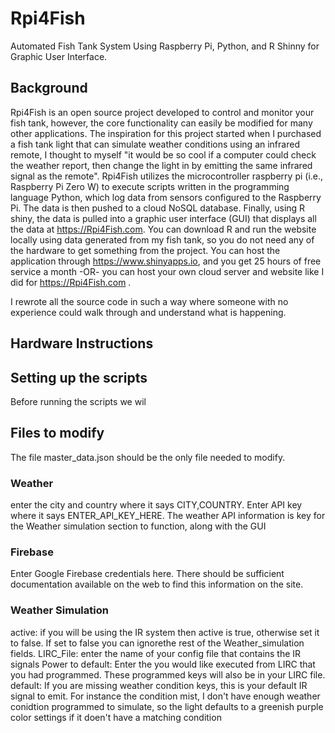 # Rpi4Fish
Automated Fish Tank System Using Raspberry Pi, Python, and R Shinny for Graphic User Interface.

## Background
Rpi4Fish is an open source project developed to control and monitor your fish tank, however, the core functionality can easily be modified for many other applications. The inspiration for this project started when I purchased a fish tank light that can simulate weather conditions using an infrared remote, I thought to myself "it would be so cool if a computer could check the weather report, then change the light in by emitting the same infrared signal as the remote". Rpi4Fish utilizes the microcontroller raspberry pi (i.e., Raspberry Pi Zero W) to execute scripts written in the programming language Python, which log data from sensors configured to the Raspberry Pi. The data is then pushed to a cloud NoSQL database. Finally, using R shiny, the data is pulled into a graphic user interface (GUI) that displays all the data at https://Rpi4Fish.com. You can download R and run the website locally using data generated from my fish tank, so you do not need any of the hardware to get something from the project. You can host the application through https://www.shinyapps.io, and you get 25 hours of free service a month -OR- you can host your own cloud server and website like I did for https://Rpi4Fish.com .

I rewrote all the source code in such a way where someone with no experience could walk through and understand what is happening. 

## Hardware Instructions

## Setting up the scripts
Before running the scripts we wil

## Files to modify
The file master_data.json should be the only file needed to modify.

### Weather
enter the city and country where it says CITY,COUNTRY. Enter API key where it says ENTER_API_KEY_HERE. The weather API information is key for the Weather simulation section to function, along with the GUI

### Firebase
Enter Google Firebase credentials here. There should be sufficient documentation available on the web to find this information on the site.

### Weather Simulation
active: if you will be using the IR system then active is true, otherwise set it to false. If set to false you can ignorethe rest of the Weather_simulation fields.
LIRC_File: enter the name of your config file that contains the IR signals
Power to default: Enter the you would like executed from LIRC that you had programmed. These programmed keys will also be in your LIRC file.
default: If you are missing weather condition keys, this is your default IR signal to emit. For instance the condition mist, I don't have enough weather conidtion programmed to simulate, so the light defaults to a greenish purple color settings if it doen't have a matching condition
